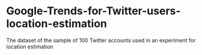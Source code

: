 # Google-Trends-for-Twitter-users-location-estimation
The dataset of the sample of 100 Twitter accounts used in an experiment for location estimation
